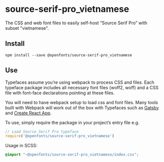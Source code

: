 
# source-serif-pro_vietnamese

The CSS and web font files to easily self-host “Source Serif Pro” with subset "vietnamese".

## Install

`npm install --save @openfonts/source-serif-pro_vietnamese`

## Use

Typefaces assume you’re using webpack to process CSS and files. Each typeface
package includes all necessary font files (woff2, woff) and a CSS file with
font-face declarations pointing at these files.

You will need to have webpack setup to load css and font files. Many tools built
with Webpack will work out of the box with Typefaces such as [Gatsby](https://github.com/gatsbyjs/gatsby)
and [Create React App](https://github.com/facebookincubator/create-react-app).

To use, simply require the package in your project’s entry file e.g.

```javascript
// Load Source Serif Pro typeface
require('@openfonts/source-serif-pro_vietnamese')
```

Usage in SCSS:
```scss
@import "~@openfonts/source-serif-pro_vietnamese/index.css";
```
